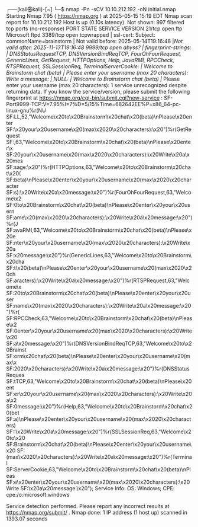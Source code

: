 ┌──(kali㉿kali)-[~]
└─$ nmap -Pn -sCV 10.10.212.192 -oN initial.nmap              
Starting Nmap 7.95 ( https://nmap.org ) at 2025-05-15 15:19 EDT
Nmap scan report for 10.10.212.192
Host is up (0.10s latency).
Not shown: 997 filtered tcp ports (no-response)
PORT     STATE SERVICE    VERSION
21/tcp   open  ftp        Microsoft ftpd
3389/tcp open  tcpwrapped
| ssl-cert: Subject: commonName=brainstorm
| Not valid before: 2025-05-14T19:16:48
|_Not valid after:  2025-11-13T19:16:48
9999/tcp open  abyss?
| fingerprint-strings: 
|   DNSStatusRequestTCP, DNSVersionBindReqTCP, FourOhFourRequest, GenericLines, GetRequest, HTTPOptions, Help, JavaRMI, RPCCheck, RTSPRequest, SSLSessionReq, TerminalServerCookie: 
|     Welcome to Brainstorm chat (beta)
|     Please enter your username (max 20 characters): Write a message:
|   NULL: 
|     Welcome to Brainstorm chat (beta)
|_    Please enter your username (max 20 characters):
1 service unrecognized despite returning data. If you know the service/version, please submit the following fingerprint at https://nmap.org/cgi-bin/submit.cgi?new-service :
SF-Port9999-TCP:V=7.95%I=7%D=5/15%Time=682642EE%P=x86_64-pc-linux-gnu%r(NU
SF:LL,52,"Welcome\x20to\x20Brainstorm\x20chat\x20\(beta\)\nPlease\x20enter
SF:\x20your\x20username\x20\(max\x2020\x20characters\):\x20")%r(GetRequest
SF:,63,"Welcome\x20to\x20Brainstorm\x20chat\x20\(beta\)\nPlease\x20enter\x
SF:20your\x20username\x20\(max\x2020\x20characters\):\x20Write\x20a\x20mes
SF:sage:\x20")%r(HTTPOptions,63,"Welcome\x20to\x20Brainstorm\x20chat\x20\(
SF:beta\)\nPlease\x20enter\x20your\x20username\x20\(max\x2020\x20character
SF:s\):\x20Write\x20a\x20message:\x20")%r(FourOhFourRequest,63,"Welcome\x2
SF:0to\x20Brainstorm\x20chat\x20\(beta\)\nPlease\x20enter\x20your\x20usern
SF:ame\x20\(max\x2020\x20characters\):\x20Write\x20a\x20message:\x20")%r(J
SF:avaRMI,63,"Welcome\x20to\x20Brainstorm\x20chat\x20\(beta\)\nPlease\x20e
SF:nter\x20your\x20username\x20\(max\x2020\x20characters\):\x20Write\x20a\
SF:x20message:\x20")%r(GenericLines,63,"Welcome\x20to\x20Brainstorm\x20cha
SF:t\x20\(beta\)\nPlease\x20enter\x20your\x20username\x20\(max\x2020\x20ch
SF:aracters\):\x20Write\x20a\x20message:\x20")%r(RTSPRequest,63,"Welcome\x
SF:20to\x20Brainstorm\x20chat\x20\(beta\)\nPlease\x20enter\x20your\x20user
SF:name\x20\(max\x2020\x20characters\):\x20Write\x20a\x20message:\x20")%r(
SF:RPCCheck,63,"Welcome\x20to\x20Brainstorm\x20chat\x20\(beta\)\nPlease\x2
SF:0enter\x20your\x20username\x20\(max\x2020\x20characters\):\x20Write\x20
SF:a\x20message:\x20")%r(DNSVersionBindReqTCP,63,"Welcome\x20to\x20Brainst
SF:orm\x20chat\x20\(beta\)\nPlease\x20enter\x20your\x20username\x20\(max\x
SF:2020\x20characters\):\x20Write\x20a\x20message:\x20")%r(DNSStatusReques
SF:tTCP,63,"Welcome\x20to\x20Brainstorm\x20chat\x20\(beta\)\nPlease\x20ent
SF:er\x20your\x20username\x20\(max\x2020\x20characters\):\x20Write\x20a\x2
SF:0message:\x20")%r(Help,63,"Welcome\x20to\x20Brainstorm\x20chat\x20\(bet
SF:a\)\nPlease\x20enter\x20your\x20username\x20\(max\x2020\x20characters\)
SF::\x20Write\x20a\x20message:\x20")%r(SSLSessionReq,63,"Welcome\x20to\x20
SF:Brainstorm\x20chat\x20\(beta\)\nPlease\x20enter\x20your\x20username\x20
SF:\(max\x2020\x20characters\):\x20Write\x20a\x20message:\x20")%r(Terminal
SF:ServerCookie,63,"Welcome\x20to\x20Brainstorm\x20chat\x20\(beta\)\nPleas
SF:e\x20enter\x20your\x20username\x20\(max\x2020\x20characters\):\x20Write
SF:\x20a\x20message:\x20");
Service Info: OS: Windows; CPE: cpe:/o:microsoft:windows

Service detection performed. Please report any incorrect results at https://nmap.org/submit/ .
Nmap done: 1 IP address (1 host up) scanned in 1393.07 seconds

